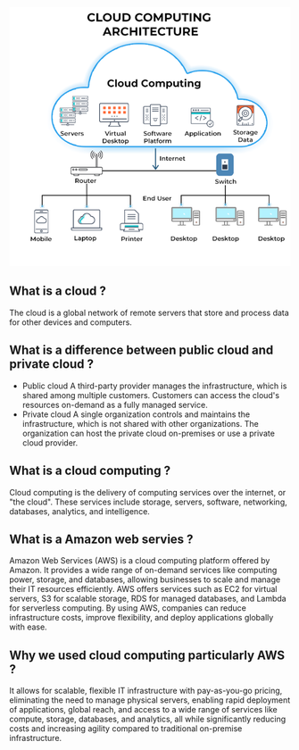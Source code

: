 ![image](https://github.com/HARSHGUPTA00/AWS-Devops-Services/blob/assets/Assets/Cloud_computing.png)
## What is a cloud ?
The cloud is a global network of remote servers that store and process data for other devices and computers.

## What is a difference between public cloud and private cloud ?
- Public cloud
A third-party provider manages the infrastructure, which is shared among multiple customers. Customers can access the cloud's resources on-demand as a fully managed service.
- Private cloud
A single organization controls and maintains the infrastructure, which is not shared with other organizations. The organization can host the private cloud on-premises or use a private cloud provider.

## What is a cloud computing ?
Cloud computing is the delivery of computing services over the internet, or "the cloud". These services include storage, servers, software, networking, databases, analytics, and intelligence.

## What is a Amazon web servies ?
Amazon Web Services (AWS) is a cloud computing platform offered by Amazon. It provides a wide range of on-demand services like computing power, storage, and databases, allowing businesses to scale and manage their IT resources efficiently. AWS offers services such as EC2 for virtual servers, S3 for scalable storage, RDS for managed databases, and Lambda for serverless computing. By using AWS, companies can reduce infrastructure costs, improve flexibility, and deploy applications globally with ease.

## Why we used cloud computing particularly AWS ?
 It allows for scalable, flexible IT infrastructure with pay-as-you-go pricing, eliminating the need to manage physical servers, enabling rapid deployment of applications, global reach, and access to a wide range of services like compute, storage, databases, and analytics, all while significantly reducing costs and increasing agility compared to traditional on-premise infrastructure. 







